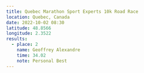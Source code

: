```yaml
---
title: Quebec Marathon Sport Experts 10k Road Race
location: Quebec, Canada
date: 2022-10-02 08:30
latitude: 48.8566
longitude: 2.3522
results:
  - place: 2
    name: Geoffrey Alexandre
    time: 34.02
    note: Personal Best
---
```

